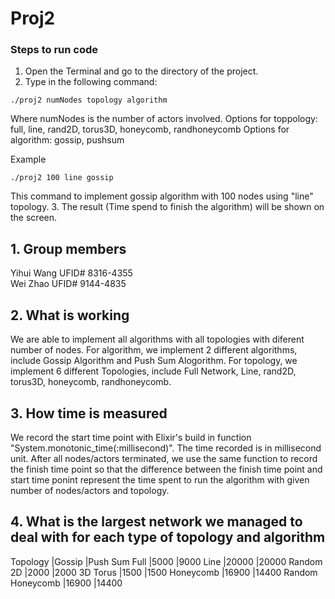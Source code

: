 # Proj2

### Steps to run code
1. Open the Terminal and go to the directory of the project.
2. Type in the following command:
```
./proj2 numNodes topology algorithm
```
Where numNodes is the number of actors involved.
Options for toppology: full, line, rand2D, torus3D, honeycomb, randhoneycomb
Options for algorithm: gossip, pushsum

Example
```
./proj2 100 line gossip
```
This command to implement gossip algorithm with 100 nodes using "line" topology.
3. The result (Time spend to finish the algorithm) will be shown on the screen.

## 1. Group members
Yihui Wang UFID# 8316-4355   
Wei Zhao UFID# 9144-4835

## 2. What is working

We are able to implement all algorithms with all topologies with diferent number of nodes.
For algorithm, we implement 2 different algorithms, include Gossip Algorithm and Push Sum Alogorithm.
For topology, we implement 6 different Topologies, include Full Network, Line, rand2D, torus3D, honeycomb, randhoneycomb.

## 3. How time is measured

We record the start time point with Elixir's build in function "System.monotonic_time(:millisecond)". The time recorded is in millisecond unit. After all nodes/actors terminated, we use the same function to record the finish time point so that the difference between the finish time point and start time ponint represent the time spent to run the algorithm with given number of nodes/actors and topology.

## 4. What is the largest network we managed to deal with for each type of topology and algorithm

Topology         |Gossip   |Push Sum
Full             |5000     |9000
Line             |20000    |20000
Random 2D        |2000     |2000
3D Torus         |1500     |1500
Honeycomb        |16900    |14400
Random Honeycomb |16900    |14400  


